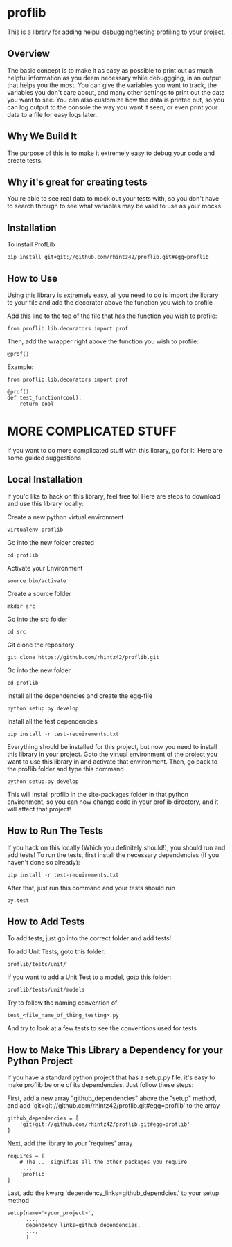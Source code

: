 proflib
=======

This is a library for adding helpul debugging/testing profiling to your
project.


Overview
--------
The basic concept is to make it as easy as possible to print out as much
helpful information as you deem necessary while debuggging, in an output that
helps you the most. You can give the variables you want to track, the variables
you don't care about, and many other settings to print out the data you want to
see. You can also customize how the data is printed out, so you can log output
to the console the way you want it seen, or even print your data to a file for
easy logs later.


Why We Build It
---------------
The purpose of this is to make it extremely easy to debug your code and create
tests. 


Why it's great for creating tests
--------------------------
You're able to see real data to mock out your tests with, so you don't have to
search through to see what variables may be valid to use as your mocks.


Installation
------------
To install ProfLib

    pip install git+git://github.com/rhintz42/proflib.git#egg=proflib


How to Use
----------
Using this library is extremely easy, all you need to do is import the library
to your file and add the decorator above the function you wish to profile

Add this line to the top of the file that has the function you wish to profile:

    from proflib.lib.decorators import prof

Then, add the wrapper right above the function you wish to profile:

    @prof()


Example:

    from proflib.lib.decorators import prof

    @prof()
    def test_function(cool):
        return cool





MORE COMPLICATED STUFF
======================
If you want to do more complicated stuff with this library, go for it! Here
are some guided suggestions


Local Installation
------------------
If you'd like to hack on this library, feel free to! Here are steps to download
and use this library locally:

Create a new python virtual environment

    virtualenv proflib

Go into the new folder created

    cd proflib

Activate your Environment

    source bin/activate

Create a source folder

    mkdir src

Go into the src folder

    cd src

Git clone the repository

    git clone https://github.com/rhintz42/proflib.git

Go into the new folder

    cd proflib

Install all the dependencies and create the egg-file

    python setup.py develop

Install all the test dependencies

    pip install -r test-requirements.txt

Everything should be installed for this project, but now you need to install
this library in your project. Goto the virtual environment of the project you
want to use this library in and activate that environment. Then, go back to
the proflib folder and type this command

    python setup.py develop

This will install proflib in the site-packages folder in that python
environment, so you can now change code in your proflib directory, and it will
affect that project!


How to Run The Tests
--------------------
If you hack on this locally (Which you definitely should!), you should run and
add tests! To run the tests, first install the necessary dependencies (If you
haven't done so already):

    pip install -r test-requirements.txt

After that, just run this command and your tests should run

    py.test


How to Add Tests
----------------
To add tests, just go into the correct folder and add tests!

To add Unit Tests, goto this folder:

    proflib/tests/unit/

If you want to add a Unit Test to a model, goto this folder:

    proflib/tests/unit/models

Try to follow the naming convention of

    test_<file_name_of_thing_testing>.py

And try to look at a few tests to see the conventions used for tests


How to Make This Library a Dependency for your Python Project
-------------------------------------------------------------
If you have a standard python project that has a setup.py file, it's easy to
make proflib be one of its dependencies. Just follow these steps:

First, add a new array "github_dependencies" above the "setup" method, and
add 'git+git://github.com/rhintz42/proflib.git#egg=proflib' to the array

    github_dependencies = [
        'git+git://github.com/rhintz42/proflib.git#egg=proflib'
    ]

Next, add the library to your 'requires' array

    requires = [
        # The ... signifies all the other packages you require
        ...,
        'proflib'
    ]

Last, add the kwarg 'dependency_links=github_dependcies,' to your setup method

    setup(name='<your_project>',
          ...,
          dependency_links=github_dependencies,
          ...,
          )

